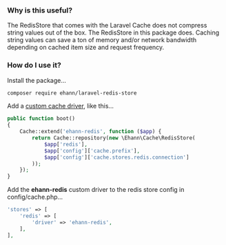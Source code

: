 ### Why is this useful?

The RedisStore that comes with the Laravel Cache does not compress string values out of the box.
  The RedisStore in this package does. Caching string values can save a ton of memory and/or network bandwidth depending on 
  cached item size and request frequency.

### How do I use it?

Install the package...

```sh
composer require ehann/laravel-redis-store
```

Add a [custom cache driver](https://laravel.com/docs/5.3/cache#adding-custom-cache-drivers), like this...

```php
public function boot()
{
    Cache::extend('ehann-redis', function ($app) {
        return Cache::repository(new \Ehann\Cache\RedisStore(
            $app['redis'],
            $app['config']['cache.prefix'],
            $app['config']['cache.stores.redis.connection']
        ));
    });
}
```

Add the **ehann-redis** custom driver to the redis store config in config/cache.php...

```php
'stores' => [
    'redis' => [
        'driver' => 'ehann-redis',
    ],
],
```
